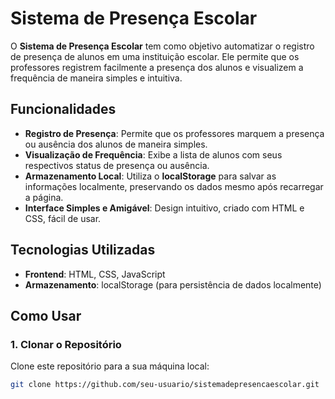 # Sistema de Presença Escolar

O **Sistema de Presença Escolar** tem como objetivo automatizar o registro de presença de alunos em uma instituição escolar. Ele permite que os professores registrem facilmente a presença dos alunos e visualizem a frequência de maneira simples e intuitiva.

## Funcionalidades

- **Registro de Presença**: Permite que os professores marquem a presença ou ausência dos alunos de maneira simples.
- **Visualização de Frequência**: Exibe a lista de alunos com seus respectivos status de presença ou ausência.
- **Armazenamento Local**: Utiliza o **localStorage** para salvar as informações localmente, preservando os dados mesmo após recarregar a página.
- **Interface Simples e Amigável**: Design intuitivo, criado com HTML e CSS, fácil de usar.

## Tecnologias Utilizadas

- **Frontend**: HTML, CSS, JavaScript
- **Armazenamento**: localStorage (para persistência de dados localmente)

## Como Usar

### 1. Clonar o Repositório

Clone este repositório para a sua máquina local:

```bash
git clone https://github.com/seu-usuario/sistemadepresencaescolar.git
